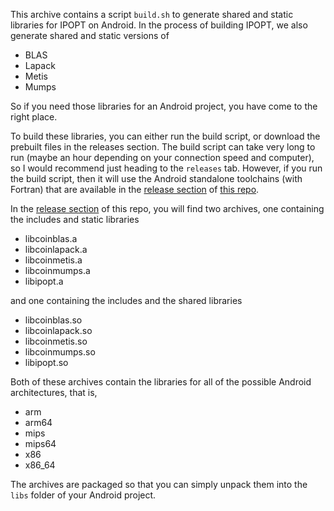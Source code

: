 This archive contains a script `build.sh` to generate shared and static libraries for IPOPT on Android. In the process of building IPOPT, we also generate shared and static versions of 

- BLAS
- Lapack
- Metis
- Mumps

So if you need those libraries for an Android project, you have come to the right place.

To build these libraries, you can either run the build script, or download the prebuilt files in the releases section. The build script can take very long to run (maybe an hour depending on your connection speed and computer), so I would recommend just heading to the `releases` tab. However, if you run the build script, then it will use the Android standalone toolchains (with Fortran) that are available in the [release section](https://github.com/jeti/android_fortran/releases) of [this repo](https://github.com/jeti/android_fortran).

In the [release section](https://github.com/jeti/android_ipopt/releases) of this repo, you will find two archives, one containing the includes and static libraries

- libcoinblas.a
- libcoinlapack.a
- libcoinmetis.a
- libcoinmumps.a
- libipopt.a

and one containing the includes and the shared libraries

- libcoinblas.so
- libcoinlapack.so
- libcoinmetis.so
- libcoinmumps.so
- libipopt.so

Both of these archives contain the libraries for all of the possible Android architectures, that is,

- arm
- arm64
- mips
- mips64
- x86
- x86_64

The archives are packaged so that you can simply unpack them into the `libs` folder of your Android project. 